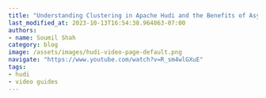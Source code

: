 ```yaml
---
title: "Understanding Clustering in Apache Hudi and the Benefits of Asynchronous Clustering"
last_modified_at: 2023-10-13T16:54:38.964863-07:00
authors:
- name: Soumil Shah
category: blog
image: /assets/images/hudi-video-page-default.png
navigate: "https://www.youtube.com/watch?v=R_sm4wlGXuE"
tags:
- hudi
- video guides
---
```

